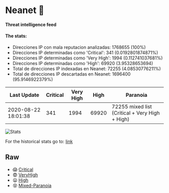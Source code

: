# Neanet :hocho:
#### Threat intelligence feed
#### The stats:

- Direcciones IP con mala reputacion analizadas: 1768655 (100%)
- Direcciones IP determinadas como 'Critical':  341 (0.0192801874871%)
- Direcciones IP determinadas como 'Very High':  1994 (0.112741037681%)
- Direcciones IP determinadas como 'High':  69920 (3.95328653694)
- Total de direcciones IP indexadas en Neanet:  72255 (4.08530776211%)
- Total de direcciones IP descartadas en Neanet:  1696400 (95.9146922379%)

| Last Update | Critical | Very High | High | Paranoia |
| --- | --- | --- | --- | --- |
| 2020-08-22 18:01:38 | 341 | 1994 | 69920 | 72255 mixed list (Critical + Very High + High)|

![Stats](https://docs.google.com/spreadsheets/d/e/2PACX-1vSnaNMIXVabIpDJjufMlzH7poXnshF3mgd8Is1g9ytUEzVsP5my4Trn8f-xkoLLQ38xpL3HtmUexLo6/pubchart?oid=501124687&format=image)

For the historical stats go to: [link](/stats.csv)
## Raw
- :scream: [Critical](https://raw.githubusercontent.com/JavaGarcia/Neanet/master/blacklists/neanet_critical.txt)
- :fearful: [VeryHigh](https://raw.githubusercontent.com/JavaGarcia/Neanet/master/blacklists/neanet_veryHigh.txtt)
- :frowning: [High](https://raw.githubusercontent.com/JavaGarcia/Neanet/master/blacklists/neanet_high.txt)
- :dizzy_face: [Mixed-Paranoia](https://raw.githubusercontent.com/JavaGarcia/Neanet/master/blacklists/neanet_all.txt)




















































































































































































































































































































































































